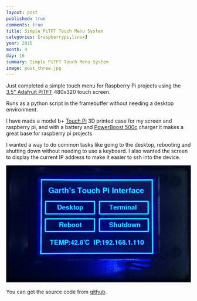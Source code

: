 ```yaml
---
layout: post
published: true
comments: true
title: Simple PiTFT Touch Menu System
categories: [raspberrypi,linux]
year: 2015
month: 4
day: 16
summary: Simple PiTFT Touch Menu System
image: post_three.jpg
---
```


Just completed a simple touch menu for Raspberry Pi projects using the [3.5" Adafruit PiTFT](http://www.adafruit.com/products/2097) 480x320 touch screen.

Runs as a python script in the framebuffer without needing a desktop environment.

I have made a model b+ [Touch Pi](https://learn.adafruit.com/touch-pi-portable-raspberry-pi) 3D printed case for my screen and raspberry pi, and with a battery and [PowerBoost 500c](https://www.adafruit.com/product/1944) charger it makes a great base for raspberry pi projects.

I wanted a way to do common tasks like going to the desktop, rebooting and shutting down without needing to use a keyboard.  I also wanted the screen to display the current IP address to make it easier to ssh into the device.

<img src="/assets/img/touchpi/menu_touchpi_2.jpg" alt="Touch Pi Menu" class="img-responsive img-rounded" />

You can get the source code from [github](https://github.com/garthvh/pitftmenu).
